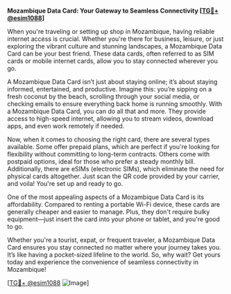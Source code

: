 **Mozambique Data Card: Your Gateway to Seamless Connectivity [[TG💪+ @esim1088](https://t.me/s/esim1088)]**

When you're traveling or setting up shop in Mozambique, having reliable internet access is crucial. Whether you're there for business, leisure, or just exploring the vibrant culture and stunning landscapes, a Mozambique Data Card can be your best friend. These data cards, often referred to as SIM cards or mobile internet cards, allow you to stay connected wherever you go.

A Mozambique Data Card isn’t just about staying online; it’s about staying informed, entertained, and productive. Imagine this: you’re sipping on a fresh coconut by the beach, scrolling through your social media, or checking emails to ensure everything back home is running smoothly. With a Mozambique Data Card, you can do all that and more. They provide access to high-speed internet, allowing you to stream videos, download apps, and even work remotely if needed.

Now, when it comes to choosing the right card, there are several types available. Some offer prepaid plans, which are perfect if you're looking for flexibility without committing to long-term contracts. Others come with postpaid options, ideal for those who prefer a steady monthly bill. Additionally, there are eSIMs (electronic SIMs), which eliminate the need for physical cards altogether. Just scan the QR code provided by your carrier, and voila! You're set up and ready to go.

One of the most appealing aspects of a Mozambique Data Card is its affordability. Compared to renting a portable Wi-Fi device, these cards are generally cheaper and easier to manage. Plus, they don't require bulky equipment—just insert the card into your phone or tablet, and you're good to go.

Whether you're a tourist, expat, or frequent traveler, a Mozambique Data Card ensures you stay connected no matter where your journey takes you. It’s like having a pocket-sized lifeline to the world. So, why wait? Get yours today and experience the convenience of seamless connectivity in Mozambique! 

[[TG💪+ @esim1088](https://t.me/s/esim1088) ![Image](https://i.postimg.cc/Y0z9fWf4/image.png)]